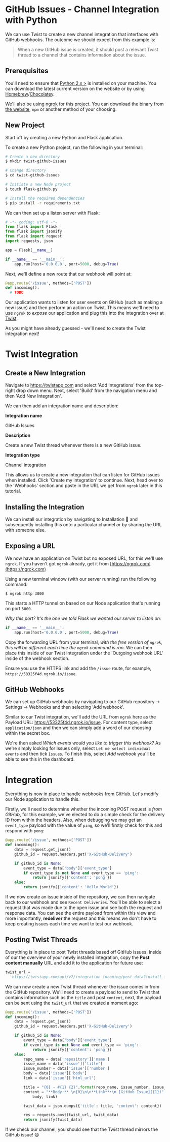 # GitHub Issues - Channel Integration with Python

We can use Twist to create a new channel integration that interfaces with GitHub webhooks. The outcome we should expect from this example is:

> When a new GitHub issue is created, it should post a relevant Twist thread to a channel that contains information about the issue.

## Prerequisites
You'll need to ensure that [Python 2.x >](https://www.python.org/) is installed on your machine. You can download the latest current version on the website or by using [Homebrew](https://brew.sh)/[Chocolatey](https://chocolatey.org).

We'll also be using [ngrok](https://ngrok.com/) for this project. You can download the binary from [the website](https://ngrok.com/), `npm` or another method of your choosing.

## New Project
Start off by creating a new Python and Flask application.

To create a new Python project, run the following in your terminal:

```bash
# Create a new directory
$ mkdir twist-github-issues

# Change directory
$ cd twist-github-issues

# Initiate a new Node project
$ touch flask-github.py

# Install the required dependencies
$ pip install -r requirements.txt
```

We can then set up a listen server with Flask:

```python
# -*- coding: utf-8 -*-
from flask import Flask
from flask import jsonify
from flask import request
import requests, json

app = Flask(__name__)

if __name__ == '__main__':
    app.run(host='0.0.0.0', port=5000, debug=True)
```

Next, we'll define a new route that our webhook will point at:

```python
@app.route('/issue', methods=['POST'])
def incoming():
  # TODO
```

Our application wants to listen for user events on GitHub (such as making a new issue) and then perform an action on Twist. This means we'll need to use `ngrok` to _expose_ our application and plug this into the integration over at [Twist](https://twistapp.com).

As you might have already guessed - we'll need to create the Twist integration next!

# Twist Integration
## Create a New Integration

Navigate to https://twistapp.com and select 'Add Integrations' from the top-right drop down menu. Next, select 'Build' from the navigation menu and then 'Add New Integration'.

We can then add an integration name and description:

**Integration name**

GitHub Issues


**Description**

Create a new Twist thread whenever there is a new GitHub issue.

**Integration type**

Channel integration

This allows us to create a new integration that can listen for GitHub issues when installed. Click 'Create my integration' to continue. Next, head over to the 'Webhooks' section and paste in the URL we get from `ngrok` later in this tutorial.

## Installing the Integration

We can install our integration by navigating to Installation 🚀 and subsequently installing this onto a particular channel _or_ by sharing the URL with someone else.

## Exposing a URL
We now have an application on Twist but no exposed URL, for this we'll use `ngrok`. If you haven't got `ngrok` already, get it from [https://ngrok.com](https://ngrok.com)

Using a new terminal window (with our server running) run the following command:

```$ ngrok http 3000```

This starts a HTTP tunnel on based on our Node application that's running on port `5000`.

_Why this port? It's the one we told Flask we wanted our server to listen on:_

```python
if __name__ == '__main__':
    app.run(host='0.0.0.0', port=5000, debug=True)
```

Copy the forwarding URL from your terminal, _with the free version of `ngrok`, this will be different each time the `ngrok` command is ran_. We can then place this inside of our Twist Integration under the 'Outgoing webhook URL' inside of the webhook section.

Ensure you use the HTTPS link and add the `/issue` route, for example, `https://53325f4d.ngrok.io/issue`.

## GitHub Webhooks

We can set up GitHub webhooks by navigating to our GitHub repository -> Settings -> Webhooks and then selecting 'Add webhook'. 

Similar to our Twist integration, we'll add the URL from `ngrok` here as the Payload URL: https://53325f4d.ngrok.io/issue. For content type, select `application/json` and then we can simply add a word of our choosing within the secret box.

We're then asked _Which events would you like to trigger this webhook?_ As we're simply looking for Issues only, select `Let me select individual events` and then tick `Issues`. To finish this, select _Add webhook_ you'll be able to see this in the dashboard.

# Integration
Everything is now in place to handle webhooks from GitHub. Let's modify our Node application to handle this.

Firstly, we'll need to determine whether the incoming POST request is _from GitHub_, for this example, we've elected to do a simple check for the delivery ID from within the headers. Also, when debugging we may get an `event_type` payload with the value of `ping`, so we'll firstly check for this and respond with `pong`:

```python
@app.route('/issue', methods=['POST'])
def incoming():
    data = request.get_json()
    github_id = request.headers.get('X-GitHub-Delivery')

    if github_id is None:
        event_type = data['body']['event_type']
        if event_type is not None and event_type == 'ping':
            return jsonify({'content': 'pong'})
    else:
        return jsonify({'content': 'Hello World'})
```

If we now create an issue inside of the repository, we can then navigate back to our webhook and see `Recent Deliveries`. You'll be able to select a request that was made due to the open issue and see both the request and response data. You can see the entire payload from within this view and more importantly, **redeliver** the request and this means we don't have to keep creating issues each time we want to test our webhook.

## Posting Twist Threads

Everything is in place to post Twist threads based off GitHub issues. Inside of our the overview of your newly installed integration, copy the **Post content manually** URL and add it to the application for future use:

```python
twist_url =
  'https://twistapp.com/api/v2/integration_incoming/post_data?install_id=1234&install_token=01234_56a7b89c012345678de9012f345678ab';
```

We can now create a new Twist thread whenever the issue comes in from the GitHub repository. We'll need to create a payload to send to Twist that contains information such as the `title` and post `content`, next, the payload can be sent using the `twist_url` that we created a moment ago:

```python
@app.route('/issue', methods=['POST'])
def incoming():
    data = request.get_json()
    github_id = request.headers.get('X-GitHub-Delivery')

    if github_id is None:
        event_type = data['body']['event_type']
        if event_type is not None and event_type == 'ping':
            return jsonify({'content': 'pong'})
    else:
        repo_name = data['repository']['name']
        issue_name = data['issue']['title']
        issue_number = data['issue']['number']
        body = data['issue']['body']
        link = data['issue']['html_url']

        title = "{0} - #{1} {2}".format(repo_name, issue_number, issue_name)
        content = "**Body:** \n{0}\n\n**Link**:\n [GitHub Issue]({1})".format(
            body, link)

        twist_data = json.dumps({'title': title, 'content': content})

        res = requests.post(twist_url, twist_data)
        return jsonify(twist_data)
```

If we check our channel, you should see that the Twist thread mirrors the GitHub issue! 😄